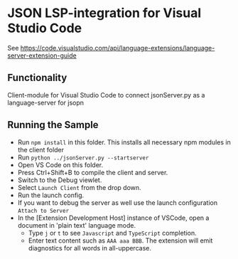 # JSON LSP-integration for Visual Studio Code

See https://code.visualstudio.com/api/language-extensions/language-server-extension-guide

## Functionality

Client-module for Visual Studio Code to connect jsonServer.py as a language-server for jsopn

## Running the Sample

- Run `npm install` in this folder. This installs all necessary npm modules in the client folder
- Run `python ../jsonServer.py --startserver`
- Open VS Code on this folder.
- Press Ctrl+Shift+B to compile the client and server.
- Switch to the Debug viewlet.
- Select `Launch Client` from the drop down.
- Run the launch config.
- If you want to debug the server as well use the launch configuration `Attach to Server`
- In the [Extension Development Host] instance of VSCode, open a document in 'plain text' language mode.
  - Type `j` or `t` to see `Javascript` and `TypeScript` completion.
  - Enter text content such as `AAA aaa BBB`. The extension will emit diagnostics for all words in all-uppercase.
